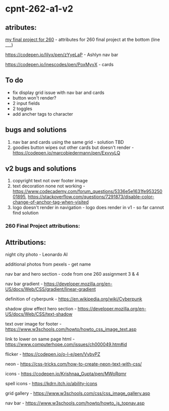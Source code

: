 # cpnt-262-a1-v2

## atributes:

[my final project for 260](https://l1ch3n.github.io/cpnt260-final-project-v3/) - attributes for 260 final project at the bottom (line ___)

https://codepen.io/lilyx/pen/zYyeLaP - Ashlyn nav bar

https://codepen.io/inescodes/pen/PoxMyvX -  cards

## To do
 - fix display grid issue with nav bar and cards
 - button won't render?
 - 2 input fields
 - 2 toggles
 - add ancher tags to character 

 ## bugs and solutions

 1) nav bar and cards using the same grid - solution TBD
 2) goodies button wipes out other cards but doesn't render - https://codepen.io/marcobiedermann/pen/ExvvyLQ

 ## v2 bugs and solutions

 1) copyright text not over footer image
 2) text decoration none not working - https://www.codecademy.com/forum_questions/5336e5e1631fe95325001895, https://stackoverflow.com/questions/7291873/disable-color-change-of-anchor-tag-when-visited
 3) logo doesn't render in navigation - logo does render in v1 - so far cannot find solution


 ### 260 Final Project attributions:

 ## Attributions:

night city photo - Leonardo AI

additional photos from pexels - get name

nav bar and hero section - code from one 260 assignment 3 & 4

nav bar gradient - https://developer.mozilla.org/en-US/docs/Web/CSS/gradient/linear-gradient

definition of cyberpunk - https://en.wikipedia.org/wiki/Cyberpunk

shadow glow effect hero section - https://developer.mozilla.org/en-US/docs/Web/CSS/text-shadow

text over image for footer - https://www.w3schools.com/howto/howto_css_image_text.asp

link to lower on same page html - https://www.computerhope.com/issues/ch000049.htm#id

flicker - https://codepen.io/o-l-e/pen/VvbvPZ

neon - https://css-tricks.com/how-to-create-neon-text-with-css/

icons - https://codepen.io/Krishnaa_Gupta/pen/MWoRqmr

spell icons - https://kdrn.itch.io/ability-icons

grid gallery - https://www.w3schools.com/css/css_image_gallery.asp

nav bar - https://www.w3schools.com/howto/howto_js_topnav.asp
